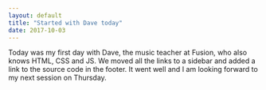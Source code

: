 ```yaml
---
layout: default
title: "Started with Dave today"
date: 2017-10-03
---
```


Today was my first day with Dave, the music teacher at Fusion, who also knows HTML, CSS and JS. We moved all the links to a sidebar and added a link to the source code in the footer. It went well and I am looking forward to my next session on Thursday.
